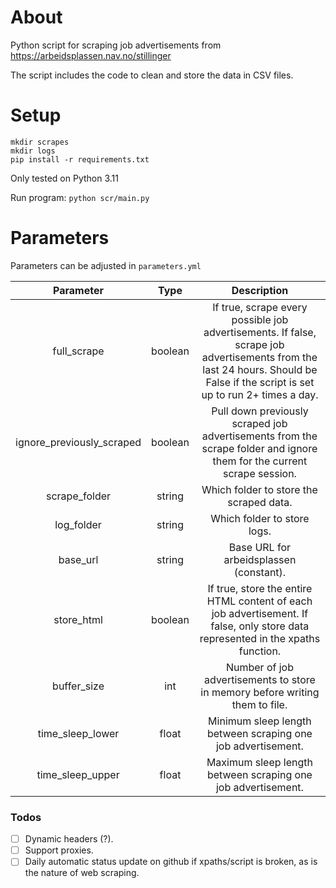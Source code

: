 # About
Python script for scraping job advertisements from https://arbeidsplassen.nav.no/stillinger

The script includes the code to clean and store the data in CSV files.

# Setup
`mkdir scrapes`\
`mkdir logs`\
`pip install -r requirements.txt`

Only tested on Python 3.11

Run program: `python scr/main.py`

# Parameters
Parameters can be adjusted in `parameters.yml`

| Parameter | Type | Description |
| :---:   | :---: | :---: |
| full_scrape | boolean | If true, scrape every possible job advertisements. If false, scrape job advertisements from the last 24 hours. Should be False if the script is set up to run 2+ times a day. |
| ignore_previously_scraped | boolean | Pull down previously scraped job advertisements from the scrape folder and ignore them for the current scrape session. |
| scrape_folder | string | Which folder to store the scraped data. |
| log_folder | string | Which folder to store logs. |
| base_url | string | Base URL for arbeidsplassen (constant). |
| store_html | boolean | If true, store the entire HTML content of each job advertisement. If false, only store data represented in the xpaths function. |
| buffer_size | int | Number of job advertisements to store in memory before writing them to file. |
| time_sleep_lower | float | Minimum sleep length between scraping one job advertisement. |
| time_sleep_upper | float | Maximum sleep length between scraping one job advertisement. |


### Todos
- [ ] Dynamic headers (?).
- [ ] Support proxies.
- [ ] Daily automatic status update on github if xpaths/script is broken, as is the nature of web scraping.